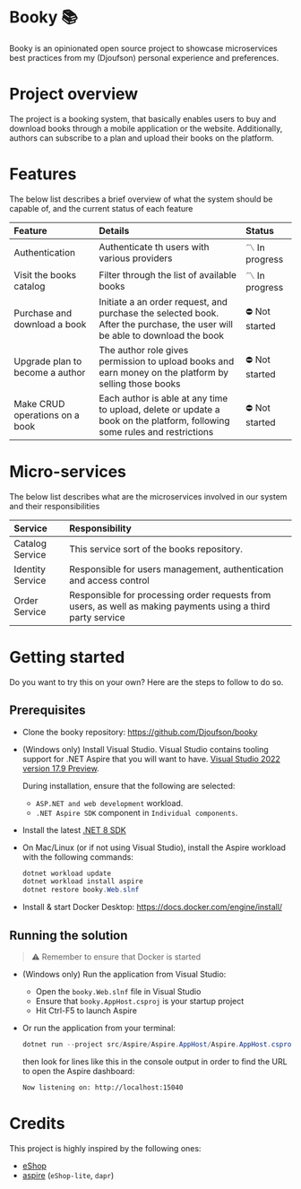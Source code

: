 # Booky 📚

Booky is an opinionated open source project to showcase microservices best practices from my (Djoufson) personal experience and preferences.

# Project overview

The project is a booking system, that basically enables users to buy and download books through a mobile application or the website.
Additionally, authors can subscribe to a plan and upload their books on the platform.

# Features

The below list describes a brief overview of what the system should be capable of,
and the current status of each feature

| Feature                         | Details                                                                                                                     | Status          |
|:--------------------------------|:----------------------------------------------------------------------------------------------------------------------------|:----------------|
| Authentication                  | Authenticate th users with various providers                                                                                | 〽️️ In progress  |
| Visit the books catalog         | Filter through the list of available books                                                                                  | 〽️ In progress  |
| Purchase and download a book    | Initiate a an order request, and purchase the selected book. After the purchase, the user will be able to download the book | ⛔️ Not started  |
| Upgrade plan to become a author | The author role gives permission to upload books and earn money on the platform by selling those books                      | ⛔️ Not started  |
| Make CRUD operations on a book  | Each author is able at any time to upload, delete or update a book on the platform, following some rules and restrictions   | ⛔️ Not started  |

# Micro-services

The below list describes what are the microservices involved in our system and their responsibilities

| Service          | Responsibility                                                                                               |
|:-----------------|:-------------------------------------------------------------------------------------------------------------|
| Catalog Service  | This service sort of the books repository.                                                                   |
| Identity Service | Responsible for users management, authentication and access control                                          |
| Order Service    | Responsible for processing order requests from users, as well as making payments using a third party service |

# Getting started

Do you want to try this on your own? Here are the steps to follow to do so.

## Prerequisites

- Clone the booky repository: https://github.com/Djoufson/booky
- (Windows only) Install Visual Studio. Visual Studio contains tooling support for .NET Aspire that you will want to have. [Visual Studio 2022 version 17.9 Preview](https://visualstudio.microsoft.com/vs/preview/). 

    During installation, ensure that the following are selected:
    - `ASP.NET and web development` workload.
    - `.NET Aspire SDK` component in `Individual components`.

- Install the latest [.NET 8 SDK](https://github.com/dotnet/installer#installers-and-binaries)
- On Mac/Linux (or if not using Visual Studio), install the Aspire workload with the following commands:
    ```powershell
    dotnet workload update
    dotnet workload install aspire
    dotnet restore booky.Web.slnf
    ```
- Install & start Docker Desktop:  https://docs.docker.com/engine/install/

## Running the solution

> ⚠️
> Remember to ensure that Docker is started

* (Windows only) Run the application from Visual Studio:
  - Open the `booky.Web.slnf` file in Visual Studio
  - Ensure that `booky.AppHost.csproj` is your startup project
  - Hit Ctrl-F5 to launch Aspire


* Or run the application from your terminal:
    ```powershell
    dotnet run --project src/Aspire/Aspire.AppHost/Aspire.AppHost.csproj
    ```
    then look for lines like this in the console output in order to find the URL to open the Aspire dashboard:
    ```sh
    Now listening on: http://localhost:15040
    ```

# Credits

This project is highly inspired by the following ones:
- [eShop](https://github.com/dotnet/eShop)
- [aspire](https://github.com/dotnet/aspire) (`eShop-lite`, `dapr`)
